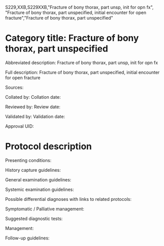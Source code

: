 S229,XXB,S229XXB,"Fracture of bony thorax, part unsp, init for opn fx", "Fracture of bony thorax, part unspecified, initial encounter for open fracture","Fracture of bony thorax, part unspecified"
# Category title: Fracture of bony thorax, part unspecified

Abbreviated description: Fracture of bony thorax, part unsp, init for opn fx

Full description: Fracture of bony thorax, part unspecified, initial encounter for open fracture

Sources:

Collated by:
Collation date:

Reviewed by:
Review date:

Validated by:
Validation date:

Approval UID:

# Protocol description

Presenting conditions:

History capture guidelines:

General examination guidelines:

Systemic examination guidelines:

Possible differential diagnoses with links to related protocols:

Symptomatic / Palliative management:

Suggested diagnostic tests:

Management:

Follow-up guidelines:
